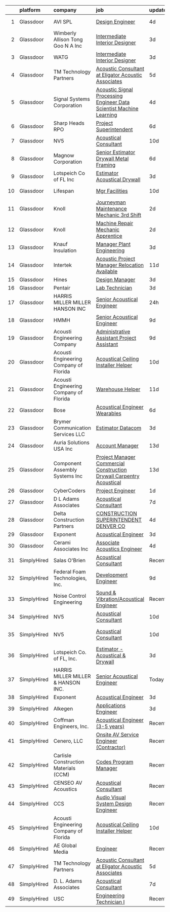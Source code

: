 

|    | platform    | company                                | job                                                                                                                                                                                                                                                                                                                                                                                                                                                                                                                                                                                                                                                                                                                                                                                                                                                                                                                                                                                                                                                                                                                                                                                                                                                                                                                                                                     | update_time   | location                 |
|---:|:------------|:---------------------------------------|:------------------------------------------------------------------------------------------------------------------------------------------------------------------------------------------------------------------------------------------------------------------------------------------------------------------------------------------------------------------------------------------------------------------------------------------------------------------------------------------------------------------------------------------------------------------------------------------------------------------------------------------------------------------------------------------------------------------------------------------------------------------------------------------------------------------------------------------------------------------------------------------------------------------------------------------------------------------------------------------------------------------------------------------------------------------------------------------------------------------------------------------------------------------------------------------------------------------------------------------------------------------------------------------------------------------------------------------------------------------------|:--------------|:-------------------------|
|  1 | Glassdoor   | AVI SPL                                | [Design Engineer](https://www.glassdoor.com/partner/jobListing.htm?pos=121&ao=1136043&s=58&guid=00000181a3fc8a678723304c326eeceb&src=GD_JOB_AD&t=SR&vt=w&cs=1_d4b1da9b&cb=1656313645960&jobListingId=1007956196917&jrtk=3-0-1g6hvp2kjklu5801-1g6hvp2l2k25a800-c36061d5958a6f0f-)                                                                                                                                                                                                                                                                                                                                                                                                                                                                                                                                                                                                                                                                                                                                                                                                                                                                                                                                                                                                                                                                                        | 4d            | Lewisville, TX           |
|  2 | Glassdoor   | Wimberly Allison Tong   Goo N A   Inc  | [Intermediate Interior Designer](https://www.glassdoor.com/partner/jobListing.htm?pos=120&ao=1136043&s=58&guid=00000181a3fc8a678723304c326eeceb&src=GD_JOB_AD&t=SR&vt=w&cs=1_5efdcc2f&cb=1656313645960&jobListingId=1007959991934&jrtk=3-0-1g6hvp2kjklu5801-1g6hvp2l2k25a800-21eb7c82cebc54b6-)                                                                                                                                                                                                                                                                                                                                                                                                                                                                                                                                                                                                                                                                                                                                                                                                                                                                                                                                                                                                                                                                         | 3d            | Los Angeles, CA          |
|  3 | Glassdoor   | WATG                                   | [Intermediate Interior Designer](https://www.glassdoor.com/partner/jobListing.htm?pos=119&ao=1136043&s=58&guid=00000181a3fc8a678723304c326eeceb&src=GD_JOB_AD&t=SR&vt=w&cs=1_6853c6c0&cb=1656313645960&jobListingId=1007960249275&jrtk=3-0-1g6hvp2kjklu5801-1g6hvp2l2k25a800-4d36aab8645c136d-)                                                                                                                                                                                                                                                                                                                                                                                                                                                                                                                                                                                                                                                                                                                                                                                                                                                                                                                                                                                                                                                                         | 3d            | Los Angeles, CA          |
|  4 | Glassdoor   | TM Technology Partners                 | [Acoustic Consultant at Eligator Acoustic Associates](https://www.glassdoor.com/partner/jobListing.htm?pos=115&ao=1136043&s=58&guid=00000181a3fc8a678723304c326eeceb&src=GD_JOB_AD&t=SR&vt=w&cs=1_2a4507d2&cb=1656313645960&jobListingId=1007955823593&jrtk=3-0-1g6hvp2kjklu5801-1g6hvp2l2k25a800-c652bbd2d9441aa1-)                                                                                                                                                                                                                                                                                                                                                                                                                                                                                                                                                                                                                                                                                                                                                                                                                                                                                                                                                                                                                                                    | 5d            | Remote                   |
|  5 | Glassdoor   | Signal Systems Corporation             | [Acoustic Signal Processing Engineer   Data Scientist  Machine Learning](https://www.glassdoor.com/partner/jobListing.htm?pos=105&ao=1110586&s=58&guid=00000181a3fc8a678723304c326eeceb&src=GD_JOB_AD&t=SR&vt=w&ea=1&cs=1_a78da64a&cb=1656313645958&jobListingId=1007956838548&cpc=39A4E8CE329AB187&jrtk=3-0-1g6hvp2kjklu5801-1g6hvp2l2k25a800-96c0718053dcc8de--6NYlbfkN0A2NX-yk-5saWumjHCeW1U7wjRG-yaZl6appTnwIWK0f8rKwxSZ_KunMwK6fICiLI7qhyb3VAP4n1P5rpdvWk_RblNP3dRrd7v1Vt5Rd7f2v0TATNLpa-x9D-YfHHQZnzCxjYNM3HlWGZn4DUHSM-NU1Njd63DZ3dR8OOiRnctXV-JdZGNwclMjFVL0PJPke_cNwB_IGvzOStGf4cP7F1iPrEgLBzvuW-zSmyuVo6oIUXxn3WZfxlEXi0jVt_bxUab3IL5ZkjXCO1UpkLDDlvpKJ-Q0NzDF2iAuwoDXVxPlaB_y8VdydfUS-pb3dSWf-xcJhZMgWNOa1Vso6YV9AJfg2AkEOwex2EtftNY4RMR5zMXIOn6Vs6Rnm3py-XgALceY_Gwlzw6G81yDmAUq0H_eocYyV4jWP4WhGclPepCSEJDwbwInPxdMZNWsq1z8JEZ1BZnwJN-E-PbQUGvoSWC5VCZgb_-vMU8EQjEoIQsxZMtv8PjJwFhy5oCY-RyA7ZHcA7OYW4br4EQd-LT8C99e6tDbtnpLEn2gafoZYhZcihfeaCIxPbLYeDGC6ma0frM%3D)                                                                                                                                                                                                                                                                                                                                                                                         | 4d            | Washington, DC           |
|  6 | Glassdoor   | Sharp Heads RPO                        | [Project Superintendent](https://www.glassdoor.com/partner/jobListing.htm?pos=127&ao=1136043&s=58&guid=00000181a3fc8a678723304c326eeceb&src=GD_JOB_AD&t=SR&vt=w&ea=1&cs=1_2cea5076&cb=1656313645961&jobListingId=1007951853472&jrtk=3-0-1g6hvp2kjklu5801-1g6hvp2l2k25a800-cc615165c85f0b3f-)                                                                                                                                                                                                                                                                                                                                                                                                                                                                                                                                                                                                                                                                                                                                                                                                                                                                                                                                                                                                                                                                            | 6d            | Pasadena, CA             |
|  7 | Glassdoor   | NV5                                    | [Acoustical Consultant](https://www.glassdoor.com/partner/jobListing.htm?pos=104&ao=1110586&s=58&guid=00000181a3fc8a678723304c326eeceb&src=GD_JOB_AD&t=SR&vt=w&cs=1_fab19ccd&cb=1656313645957&jobListingId=1007944269241&cpc=6A22310A23505C64&jrtk=3-0-1g6hvp2kjklu5801-1g6hvp2l2k25a800-5dd63e0436f659fc--6NYlbfkN0B5ErWgTX1DuGpFjBtn3pzOpOEUZEj9qW8_LUrm9Vw7kb2d5uWKfKRSYXAKobuQtLNFn2C6hSzuaTrdM0fomZyPcPDAC2zY6c2lLBomVN3a0-xXG9rYP4S9vuxcrLWs-xmglFWdAa435W8yB4QJxT6AA4AdLehKPoGwnHqVlKaK1hBxhaOFP9oqMtJvZtvSjzwVVsL8HZTLqY5mDfFWZLvR6vKHmhEBhQfVxvCkUsY6xLUtNDqaL-Ogkn-uwFfS5YqojM_8eMcgm4VY9RMxzPDaXzG1SgIBqXxpJeWyiiDRk0gNlPPdBikO2NCfqAZc4brb9pdkvAy5a1SGxxwrLHEp1k0wpyk24uAKXIDjpA9oxWi4a4KiXOdQRfQSOksIiPiWW1-Z96iwxT2VZir45xGCPNThBFw_yduNhWwuy2JW0FltTmaWmM9fhP6lifYPv2Z63g56BfsV8qaAPU-Ofstf9b1AJglaH-zGpcmvZbWUXVksjAOWKJ1zb04SNt6KAbn7YunhOzlAYTW-J9nR3RRP5YWmiK6RxImCU7SWPnylb6NC_2UuGp8OcKjhFpzNNLthPCTqXQ7yDcOQ-FKirNuWZvOnmQiSPsKpzqT9wMR-XJRy2TAtzUKwPj3Rf54HVOiSJnFTHOWuNfzuwQs2JJfAZ5VLFNlKMpqRUix5lZjtKt15xaTV2uuh_12LzOp_zHa-2mtlWCla3Xn7YibYp9FoPId1wbBa6Kk%3D)                                                                                                                                                                                                                                                                               | 10d           | Phoenix, AZ              |
|  8 | Glassdoor   | Magnow Corporation                     | [Senior Estimator   Drywall   Metal Framing](https://www.glassdoor.com/partner/jobListing.htm?pos=124&ao=1136043&s=58&guid=00000181a3fc8a678723304c326eeceb&src=GD_JOB_AD&t=SR&vt=w&ea=1&cs=1_6130c671&cb=1656313645960&jobListingId=1007952242248&jrtk=3-0-1g6hvp2kjklu5801-1g6hvp2l2k25a800-50ec9679581eebf9-)                                                                                                                                                                                                                                                                                                                                                                                                                                                                                                                                                                                                                                                                                                                                                                                                                                                                                                                                                                                                                                                        | 6d            | Rancho Dominguez, CA     |
|  9 | Glassdoor   | Lotspeich Co  of FL  Inc               | [Estimator   Acoustical   Drywall](https://www.glassdoor.com/partner/jobListing.htm?pos=101&ao=1110586&s=58&guid=00000181a3fc8a678723304c326eeceb&src=GD_JOB_AD&t=SR&vt=w&ea=1&cs=1_88b1b1b4&cb=1656313645957&jobListingId=1007959119227&cpc=84F6272240D5A0B4&jrtk=3-0-1g6hvp2kjklu5801-1g6hvp2l2k25a800-e95bb87d9e7f54f2--6NYlbfkN0ARd-d_mk3fv7CsTzJI1efZU9fdCZ0pIicvHcE4ak8lb-jynwgqIjCkdq3RfTtl0l47rVvNnkmmBz9kvJYFLqo_hxZZeqUcn0OBAMn6yRpeve73L38rCedrj_3pFDpC2TuPfv4CLN5G7ANEI7EQiNSXCxFIp5Ipp2Xkhbo00RSPorVZshtKOoHZJ2beQVEfsFfa7ON_De9cq-qC8CzC5uNzx6XGGiQbUOy0_npdixVZn9ybmvGDuBpmM0TiImYqTjRfushoa_ZXi7vc469--WT0rpy-rNW7wS0vx_Bwr-73lC2IyHcz68DgjrN3a1NlRgvlF5ALHMF-g3G_JmXeVhv-TeY-zQKkBBcN1ndlOrF3wvRC5sW7BdOEJhezd4YDQUyyoIV42FOE86Q-xb8CiBXMDZTynZtglaEUtr6kZGzx4KKOuZ7rIirZ9wBecy5bStdo_U6jjHYdlZLT23YZfadUmXe2hpvlXbISO1b2hK3NLqEwBjO-IB_h7zzLiLx9aGIjXB3xPi9dOZpQdURkzFLr)                                                                                                                                                                                                                                                                                                                                                                                                                                                                             | 3d            | West Palm Beach, FL      |
| 10 | Glassdoor   | Lifespan                               | [Mgr Facilities](https://www.glassdoor.com/partner/jobListing.htm?pos=117&ao=1136043&s=58&guid=00000181a3fc8a678723304c326eeceb&src=GD_JOB_AD&t=SR&vt=w&cs=1_d5c6bdfc&cb=1656313645960&jobListingId=1007945347526&jrtk=3-0-1g6hvp2kjklu5801-1g6hvp2l2k25a800-8b9404dad8a8cf05-)                                                                                                                                                                                                                                                                                                                                                                                                                                                                                                                                                                                                                                                                                                                                                                                                                                                                                                                                                                                                                                                                                         | 10d           | Providence, RI           |
| 11 | Glassdoor   | Knoll                                  | [Journeyman Maintenance Mechanic  3rd Shift](https://www.glassdoor.com/partner/jobListing.htm?pos=129&ao=1136043&s=58&guid=00000181a3fc8a678723304c326eeceb&src=GD_JOB_AD&t=SR&vt=w&ea=1&cs=1_2cd32a22&cb=1656313645961&jobListingId=1007962817856&jrtk=3-0-1g6hvp2kjklu5801-1g6hvp2l2k25a800-5999719d42e0532c-)                                                                                                                                                                                                                                                                                                                                                                                                                                                                                                                                                                                                                                                                                                                                                                                                                                                                                                                                                                                                                                                        | 2d            | Muskegon, MI             |
| 12 | Glassdoor   | Knoll                                  | [Machine Repair Mechanic Apprentice](https://www.glassdoor.com/partner/jobListing.htm?pos=112&ao=1136043&s=58&guid=00000181a3fc8a678723304c326eeceb&src=GD_JOB_AD&t=SR&vt=w&ea=1&cs=1_02a1a7ce&cb=1656313645960&jobListingId=1007962817850&jrtk=3-0-1g6hvp2kjklu5801-1g6hvp2l2k25a800-c093a9397f9821de-)                                                                                                                                                                                                                                                                                                                                                                                                                                                                                                                                                                                                                                                                                                                                                                                                                                                                                                                                                                                                                                                                | 2d            | Muskegon, MI             |
| 13 | Glassdoor   | Knauf Insulation                       | [Manager  Plant Engineering](https://www.glassdoor.com/partner/jobListing.htm?pos=122&ao=1136043&s=58&guid=00000181a3fc8a678723304c326eeceb&src=GD_JOB_AD&t=SR&vt=w&cs=1_ad215d70&cb=1656313645960&jobListingId=1007960268511&jrtk=3-0-1g6hvp2kjklu5801-1g6hvp2l2k25a800-67dffc903f5e91bc-)                                                                                                                                                                                                                                                                                                                                                                                                                                                                                                                                                                                                                                                                                                                                                                                                                                                                                                                                                                                                                                                                             | 3d            | Shelbyville, IN          |
| 14 | Glassdoor   | Intertek                               | [Acoustic Project Manager   Relocation Available](https://www.glassdoor.com/partner/jobListing.htm?pos=130&ao=1136043&s=58&guid=00000181a3fc8a678723304c326eeceb&src=GD_JOB_AD&t=SR&vt=w&cs=1_f4f31aff&cb=1656313645961&jobListingId=1007942479615&jrtk=3-0-1g6hvp2kjklu5801-1g6hvp2l2k25a800-831c6eda1a197f55-)                                                                                                                                                                                                                                                                                                                                                                                                                                                                                                                                                                                                                                                                                                                                                                                                                                                                                                                                                                                                                                                        | 11d           | Lake Forest, CA          |
| 15 | Glassdoor   | Hines                                  | [Design Manager](https://www.glassdoor.com/partner/jobListing.htm?pos=106&ao=1110586&s=58&guid=00000181a3fc8a678723304c326eeceb&src=GD_JOB_AD&t=SR&vt=w&cs=1_9a5df247&cb=1656313645958&jobListingId=1007959332427&cpc=C4A69CCDBB3B9599&jrtk=3-0-1g6hvp2kjklu5801-1g6hvp2l2k25a800-869270b54972aae9--6NYlbfkN0BWVtuHEz6AyLENZZH3gEjPS7Gwob6ZhKSPXajVqwrpD3OBljrUokon_Y6eCt-wPOC7fViAd6DQZQEaDDC7tz9abYqW2YvWySkwxgQdaMMOMcofvxR0ohPIJr4InBlAGODkkdKBg4s1E-kmWDsSj2p2o6PEv3wPlWeZ37CO6oRSmv6uei6662zFxP1kyqH7ziesyQ1eOvt3c5figKzP__zfbC_CgyJtX_JztuA2-EVO39lQZUXu11FUOALx0Qvtgd1DNtQXXK-76J1fRZ9yElCxonW7MZ9ab9285E2n4OH0T1Qb0wvjG9QApQOO_ldur3N0zgYrY731DyQ5M77OItwy_siYBdyi3ByrmH-aK5K1Ho8KRlQXuSmz4REnk9zPEu2oVfwl2otxKROyvH_YT3WS5UuaBG63lHP5ZzIf8JlxGBIysPIOUhuCcodAxa70GG5navpTNtqK8t1Td52Q9FskaaYyXeRFaJVVLeLLPq91sp6dTsl5bBIBUc3TAFge4X7Bih-P2eQjwFetf9nggu-JJWvZEMQzJrc%3D)                                                                                                                                                                                                                                                                                                                                                                                                                                                                                      | 3d            | Houston, TX              |
| 16 | Glassdoor   | Pentair                                | [Lab Technician](https://www.glassdoor.com/partner/jobListing.htm?pos=118&ao=1136043&s=58&guid=00000181a3fc8a678723304c326eeceb&src=GD_JOB_AD&t=SR&vt=w&cs=1_eeb3e351&cb=1656313645960&jobListingId=1007959238148&jrtk=3-0-1g6hvp2kjklu5801-1g6hvp2l2k25a800-4d68112f1b3bf18b-)                                                                                                                                                                                                                                                                                                                                                                                                                                                                                                                                                                                                                                                                                                                                                                                                                                                                                                                                                                                                                                                                                         | 3d            | Delavan, WI              |
| 17 | Glassdoor   | HARRIS MILLER MILLER   HANSON INC      | [Senior Acoustical Engineer](https://www.glassdoor.com/partner/jobListing.htm?pos=123&ao=1136043&s=58&guid=00000181a3fc8a678723304c326eeceb&src=GD_JOB_AD&t=SR&vt=w&ea=1&cs=1_bb788afc&cb=1656313645960&jobListingId=1007963874733&jrtk=3-0-1g6hvp2kjklu5801-1g6hvp2l2k25a800-348364d37f809eec-)                                                                                                                                                                                                                                                                                                                                                                                                                                                                                                                                                                                                                                                                                                                                                                                                                                                                                                                                                                                                                                                                        | 24h           | Remote                   |
| 18 | Glassdoor   | HMMH                                   | [Senior Acoustical Engineer](https://www.glassdoor.com/partner/jobListing.htm?pos=125&ao=1136043&s=58&guid=00000181a3fc8a678723304c326eeceb&src=GD_JOB_AD&t=SR&vt=w&ea=1&cs=1_ba9021a4&cb=1656313645960&jobListingId=1007947614045&jrtk=3-0-1g6hvp2kjklu5801-1g6hvp2l2k25a800-ef45211b434df602-)                                                                                                                                                                                                                                                                                                                                                                                                                                                                                                                                                                                                                                                                                                                                                                                                                                                                                                                                                                                                                                                                        | 9d            | Remote                   |
| 19 | Glassdoor   | Acousti Engineering Company            | [Administrative Assistant Project Assistant](https://www.glassdoor.com/partner/jobListing.htm?pos=126&ao=1136043&s=58&guid=00000181a3fc8a678723304c326eeceb&src=GD_JOB_AD&t=SR&vt=w&ea=1&cs=1_3cff43a6&cb=1656313645961&jobListingId=1007947302663&jrtk=3-0-1g6hvp2kjklu5801-1g6hvp2l2k25a800-b95ef5d9c190b852-)                                                                                                                                                                                                                                                                                                                                                                                                                                                                                                                                                                                                                                                                                                                                                                                                                                                                                                                                                                                                                                                        | 9d            | La Vergne, TN            |
| 20 | Glassdoor   | Acousti Engineering Company of Florida | [Acoustical Ceiling Installer Helper](https://www.glassdoor.com/partner/jobListing.htm?pos=110&ao=1136043&s=58&guid=00000181a3fc8a678723304c326eeceb&src=GD_JOB_AD&t=SR&vt=w&ea=1&cs=1_03b17bca&cb=1656313645959&jobListingId=1007944723181&jrtk=3-0-1g6hvp2kjklu5801-1g6hvp2l2k25a800-6c0dcea35b021549-)                                                                                                                                                                                                                                                                                                                                                                                                                                                                                                                                                                                                                                                                                                                                                                                                                                                                                                                                                                                                                                                               | 10d           | Garner, NC               |
| 21 | Glassdoor   | Acousti Engineering Company of Florida | [Warehouse Helper](https://www.glassdoor.com/partner/jobListing.htm?pos=111&ao=1136043&s=58&guid=00000181a3fc8a678723304c326eeceb&src=GD_JOB_AD&t=SR&vt=w&ea=1&cs=1_3bd6d581&cb=1656313645959&jobListingId=1007942835930&jrtk=3-0-1g6hvp2kjklu5801-1g6hvp2l2k25a800-0d3d544fbfcae196-)                                                                                                                                                                                                                                                                                                                                                                                                                                                                                                                                                                                                                                                                                                                                                                                                                                                                                                                                                                                                                                                                                  | 11d           | Tampa, FL                |
| 22 | Glassdoor   | Bose                                   | [Acoustical Engineer   Wearables](https://www.glassdoor.com/partner/jobListing.htm?pos=114&ao=1136043&s=58&guid=00000181a3fc8a678723304c326eeceb&src=GD_JOB_AD&t=SR&vt=w&cs=1_8fd2ab8f&cb=1656313645960&jobListingId=1007952082596&jrtk=3-0-1g6hvp2kjklu5801-1g6hvp2l2k25a800-c8985d2e91d53a23-)                                                                                                                                                                                                                                                                                                                                                                                                                                                                                                                                                                                                                                                                                                                                                                                                                                                                                                                                                                                                                                                                        | 6d            | Framingham, MA           |
| 23 | Glassdoor   | Brymer Communication Services LLC      | [Estimator   Datacom](https://www.glassdoor.com/partner/jobListing.htm?pos=103&ao=1110586&s=58&guid=00000181a3fc8a678723304c326eeceb&src=GD_JOB_AD&t=SR&vt=w&ea=1&cs=1_d2138c02&cb=1656313645958&jobListingId=1007958992538&cpc=CCC092465BAD6A93&jrtk=3-0-1g6hvp2kjklu5801-1g6hvp2l2k25a800-eacfd636ffc8d5d7--6NYlbfkN0BkXzsQd4r-eeIe9EGUqD7bfzGY7GY9tWpZlRE9F077MvQ1oKug8_rVCtiadD5T4bYfPBNUI_-JkEtiAp0xQYWk98mpPfnd8ObxI3h_EpDMY5A3kXy_XcFomQTqRc34LBQnmbf8jAp1Bj_1zRa_00roe9NtYE_GFzPz6Ze1gh2yzlRfIg7HtIYfyow8dsu93gAVPiGB9-3o00JczItQMfBKizu1lvRMTR8laB6OkCV2pE-heBgsXlI0pQIh7uCSPqEfGK8Km0PKBBzp3jDenAlAg-Sd774iJ3_4XLAGDRRw9jvIpKApNKTbQzw0T33O5X8hJTnNFO9qUKzEQJxBuQLc7lUGO-lI4uqZKy4n98tfgsggnrbRXTHNxOcx7A5x0TNEYOwM_en2fJeENlynYb3XIft9B4eQnR2XemjDfWvrAYYt_obqHqPIgYx6Humtw9Tbk-RzeHoQw9FJXHDf7yj2thBWuAOfNyYp4D0tHdIPzXZ2nodgsF8dn8pv9qJRmkc%3D)                                                                                                                                                                                                                                                                                                                                                                                                                                                                                                            | 3d            | Dallas, TX               |
| 24 | Glassdoor   | Auria Solutions USA  Inc               | [Account Manager](https://www.glassdoor.com/partner/jobListing.htm?pos=128&ao=1136043&s=58&guid=00000181a3fc8a678723304c326eeceb&src=GD_JOB_AD&t=SR&vt=w&ea=1&cs=1_e6e5a009&cb=1656313645961&jobListingId=1007935934805&jrtk=3-0-1g6hvp2kjklu5801-1g6hvp2l2k25a800-40165cacb6787e11-)                                                                                                                                                                                                                                                                                                                                                                                                                                                                                                                                                                                                                                                                                                                                                                                                                                                                                                                                                                                                                                                                                   | 13d           | Southfield, MI           |
| 25 | Glassdoor   | Component Assembly Systems  Inc        | [Project Manager Commercial Construction Drywall Carpentry Acoustical](https://www.glassdoor.com/partner/jobListing.htm?pos=102&ao=1110586&s=58&guid=00000181a3fc8a678723304c326eeceb&src=GD_JOB_AD&t=SR&vt=w&ea=1&cs=1_9f952c1d&cb=1656313645957&jobListingId=1007935934231&cpc=6F63F679962D6B30&jrtk=3-0-1g6hvp2kjklu5801-1g6hvp2l2k25a800-6a605ab1d05b13e6--6NYlbfkN0CPEiJEzZq4I_K6S6Q9VC1QMfIsI0INZ1UYi7vjgDL48YaPGGDdkp1ZptggltuiVEahaoSkjo_nPwvC16fFSZtThfw4oQZdEXq8bQBBN7x6qIAhAZQZgVwy4V0zA2pBjPzqAUnFVwXcr4Ji6iywunNJEhkQOB46ytsqEBuYkZsS9UumQJ5kuTOhFhGULIwIXSquhkfirMvTBuD62VoULfc3zdBsAHGf7tine1mV5FdUf5yVi9K6-9_5Pgl36EEXRcVOBhUaxlT1P2PsZF6HhUEj8LBv7G7_JiqI-qlJLUXQSBXZ_8sNe6ck7vdtbQwkKi0myNkF57C6DKqMGyXL54TPpnEBQFGgpsXMQO7IB-Cw79fsHPjjU6RSqxx4FD2hFfF49-Xbjw9fy_m9AzmXXoDe0prYlrGWRRUilyukM9QwPLmMVOe6SzkQtmU_39kW03oycVJPLwq2evFlIFeKabLeCkmkYPfKCxbLW66dEYU6-Ss009W3VeR49u51D7hRomqVm_0_rxMYuCjZdERbw3FdVjZsEV89rOEgF37yJOp_N2IFSbekYNwLEQSYkUFEQCPLjjNwLKg9pA%3D%3D)                                                                                                                                                                                                                                                                                                                                                                             | 13d           | Lanham, MD               |
| 26 | Glassdoor   | CyberCoders                            | [Project Engineer](https://www.glassdoor.com/partner/jobListing.htm?pos=108&ao=1110586&s=58&guid=00000181a3fc8a678723304c326eeceb&src=GD_JOB_AD&t=SR&vt=w&ea=1&cs=1_a186fddc&cb=1656313645959&jobListingId=1007963159043&cpc=8795CF9063CD573D&jrtk=3-0-1g6hvp2kjklu5801-1g6hvp2l2k25a800-d6cba223f99f3773--6NYlbfkN0CpFJQzrgRR8WqXWK1qKKEqALWJw739KlKqr2H-MSI4eoBlI4EFrmor2FYZMP3muM25-XMOHvh1y1NdM5bP75kqatHuBrnoGnFFayl23lwVeZLHc11X6DV6_Y0f-pPvQsnT3udXG9uNj1SaqOYyKk1pc0E904kSc9WZSMv3SLR7MPMF0f25kvTYNzZa1-fCgk4xxDDmcRC2LRBGDswMchHSAho4nslW1phSMwkL7oap-mURtyvQL01qlr09iN5u1haIa6cBEYwxJQjk_qBIYuNA35PRn-6pLJBpT38ty0tMiiJaXBycF3k8yieeBQNkWujPYTmBopRRMdyrNP-D6CCkXFxLFv3bYTuKtwbZYpoTVx9csT0j_mS0-fFTpI4yLJRIBWkJzVryvY2-KxI5AvHB3XhRBTRB98bjMd8NSQTHQ-OYxSwmBH1bMkg7A_P4eY56UmQbkWwqUMT2ukUAkBhBKeRwfSkUiE0WWZG0dqBe3NsuZevYLiH8AmpQn4Phc8IupT9SyjjKY1ncuQLVT7kwEvvMm2zeMgLnilMrYm3xK6g7KelCZWrpw-qh3B2Fg4WTJS1BhsBTjtjzYZ-5C15C5KUgvBBIEee3SvOVYoaRBCrg7V13DlgT4ArtQpsVgbc7PCNKI4-rXp9n2-O60DC7qZO8270IgGdlqsebxPUjuNBHR1fv3nAmyvkT2OBXw0v-od5Re_WVBq14AXFbPsD7IuKeTL0qe5FCeirTH3ggybcww3e1ZBjbNrVlnwaQyWtav18AszBItk9BHl3QPPEt4YbF2cGnfYB02h9eFu_Hzkkk69JZgs3HdcpuJT_LrHXPwLR5CGsbPvmbBS8YspEkq4sUM8hwucud4eJO04uNOQsZL49eaWB-NOZXxcfUawO2DYkrgxPLGS1rx-WvC36gYusqwNJnF016Xunoz0cXBOE8iaSeJvr_uQoIeUwArefcnbcAg9Rp_iWQ30TaNWacvrDM6_SJfOsbfCWgbgojrA%3D%3D) | 1d            | Eugene, OR               |
| 27 | Glassdoor   | D  L  Adams Associates                 | [Acoustical Consultant](https://www.glassdoor.com/partner/jobListing.htm?pos=113&ao=1136043&s=58&guid=00000181a3fc8a678723304c326eeceb&src=GD_JOB_AD&t=SR&vt=w&cs=1_8f464803&cb=1656313645960&jobListingId=1007950644579&jrtk=3-0-1g6hvp2kjklu5801-1g6hvp2l2k25a800-4a09dd97bd898b36-)                                                                                                                                                                                                                                                                                                                                                                                                                                                                                                                                                                                                                                                                                                                                                                                                                                                                                                                                                                                                                                                                                  | 7d            | Remote                   |
| 28 | Glassdoor   | Delta Construction Partners            | [CONSTRUCTION SUPERINTENDENT   DENVER  CO](https://www.glassdoor.com/partner/jobListing.htm?pos=107&ao=1110586&s=58&guid=00000181a3fc8a678723304c326eeceb&src=GD_JOB_AD&t=SR&vt=w&ea=1&cs=1_ec7e81e1&cb=1656313645959&jobListingId=1007956911282&cpc=1120CD366D53BFD9&jrtk=3-0-1g6hvp2kjklu5801-1g6hvp2l2k25a800-903b15f88aa66c73--6NYlbfkN0Cj-0AWFk8YIAzjPUqSAORsb3FxrUXsbyXR4lOB2TLv2tyYKygTso0NBI3XodKDDUmGlZdu-kdxsVVforq47A2PkfD3sF3fdXtHsbhOusrj_kM51WjMKCU6SOf8kvfrX7SEMk7CpDx3PILo_LDk35i3dU2ZKjtRvTScuYcqi6DSia0zWKJUOFFkTWgtoj8bu_qCQEvaDKlRQT2v2HY4HkpeiydYPaRWGnJQqOodoufK3Y1YmcbAHzkOvb_cqws9crD84J5r42g6nD74_ycfdbxDb9eOUW5L2a8U7NDRXoxRRYE8UFSI-bdTZNhm3ueWDLkzAPrypNuvilSJrEOUiCayU8QqiTG-HpfzpAyjG39HGuKULmP55DHYjRLXwqG9x95P3bnbo0TqkrsVkMDR9k2NpnAk4ZQP9U7r_mEXWTmTIZ6kMDVXLv1I-LH3P6Rjoc0nK8AzJWvQQfu-lrhNThpeVyGVa4OYD-6IUGtwujxpXoH0Ct9y9_5w_MCAti-jBauF5MolN_6iVWTqb5jyOEe6doF4fIaPK7qGCW3LAWQ2LFS9kz95cNts34S49T0J9L0af4nEvL6PryeVyiBka7sCxEA_2zVSnaM%3D)                                                                                                                                                                                                                                                                                                                                                                                       | 4d            | Denver, CO               |
| 29 | Glassdoor   | Exponent                               | [Acoustical Engineer](https://www.glassdoor.com/partner/jobListing.htm?pos=109&ao=1136043&s=58&guid=00000181a3fc8a678723304c326eeceb&src=GD_JOB_AD&t=SR&vt=w&cs=1_bb71b848&cb=1656313645959&jobListingId=1007959333021&jrtk=3-0-1g6hvp2kjklu5801-1g6hvp2l2k25a800-79f8fbb655aa20ad-)                                                                                                                                                                                                                                                                                                                                                                                                                                                                                                                                                                                                                                                                                                                                                                                                                                                                                                                                                                                                                                                                                    | 3d            | Denver, CO               |
| 30 | Glassdoor   | Cerami   Associates Inc                | [Associate  Acoustics Engineer](https://www.glassdoor.com/partner/jobListing.htm?pos=116&ao=1136043&s=58&guid=00000181a3fc8a678723304c326eeceb&src=GD_JOB_AD&t=SR&vt=w&ea=1&cs=1_fd6cb43b&cb=1656313645960&jobListingId=1007957013624&jrtk=3-0-1g6hvp2kjklu5801-1g6hvp2l2k25a800-d38de64c525973b1-)                                                                                                                                                                                                                                                                                                                                                                                                                                                                                                                                                                                                                                                                                                                                                                                                                                                                                                                                                                                                                                                                     | 4d            | New York, NY             |
| 31 | SimplyHired | Salas O'Brien                          | [Acoustical Consultant](https://www.simplyhired.com/job/HJap5E64ChR156dO8YdP82UWVdhxYzFtPynPJFX9R8XUb5Oek_llMA?q=acoustical+engineering)                                                                                                                                                                                                                                                                                                                                                                                                                                                                                                                                                                                                                                                                                                                                                                                                                                                                                                                                                                                                                                                                                                                                                                                                                                | Recently      | United States            |
| 32 | SimplyHired | Federal Foam Technologies, Inc.        | [Development Engineer](https://www.simplyhired.com/job/E_PaYjm5rhvpc1BJZX9hVszgBQTUPCatd-jd11HCNjFRTFmc-2VA9Q?q=acoustical+engineering)                                                                                                                                                                                                                                                                                                                                                                                                                                                                                                                                                                                                                                                                                                                                                                                                                                                                                                                                                                                                                                                                                                                                                                                                                                 | 9d            | New Richmond, WI         |
| 33 | SimplyHired | Noise Control Engineering              | [Sound & Vibration/Acoustical Engineer](https://www.simplyhired.com/job/CDceFb5v_j1NCLBATcrmv4bMydXPH2pI1EIle-yEFeglI5YMjWrWuA?q=acoustical+engineering)                                                                                                                                                                                                                                                                                                                                                                                                                                                                                                                                                                                                                                                                                                                                                                                                                                                                                                                                                                                                                                                                                                                                                                                                                | Recently      | Billerica, MA            |
| 34 | SimplyHired | NV5                                    | [Acoustical Consultant](https://www.simplyhired.com/job/4VGoBu3YX9MVx4B844dxJ_2IshXBMxpDCMggG-C19UP9EhIJXDqCyA?q=acoustical+engineering)                                                                                                                                                                                                                                                                                                                                                                                                                                                                                                                                                                                                                                                                                                                                                                                                                                                                                                                                                                                                                                                                                                                                                                                                                                | 10d           | Phoenix, AZ              |
| 35 | SimplyHired | NV5                                    | [Acoustical Consultant](https://www.simplyhired.com/job/4VGoBu3YX9MVx4B844dxJ_2IshXBMxpDCMggG-C19UP9EhIJXDqCyA?q=acoustical+engineering)                                                                                                                                                                                                                                                                                                                                                                                                                                                                                                                                                                                                                                                                                                                                                                                                                                                                                                                                                                                                                                                                                                                                                                                                                                | 10d           | Phoenix, AZ +2 locations |
| 36 | SimplyHired | Lotspeich Co. of FL, Inc.              | [Estimator - Acoustical & Drywall](https://www.simplyhired.com/job/xGGVaTTelByRUZNDcdARG-Wf0QgBsWV6Gf74SlmZx1odPHILFMUk6A?q=acoustical+engineering)                                                                                                                                                                                                                                                                                                                                                                                                                                                                                                                                                                                                                                                                                                                                                                                                                                                                                                                                                                                                                                                                                                                                                                                                                     | 3d            | West Palm Beach, FL      |
| 37 | SimplyHired | HARRIS MILLER MILLER & HANSON INC.     | [Senior Acoustical Engineer](https://www.simplyhired.com/job/fKIarE7XOlTDCwkdDCG8hCH9y4yWulWCUWEbdDToRMS-0lKMWXruTw?q=acoustical+engineering)                                                                                                                                                                                                                                                                                                                                                                                                                                                                                                                                                                                                                                                                                                                                                                                                                                                                                                                                                                                                                                                                                                                                                                                                                           | Today         | Remote                   |
| 38 | SimplyHired | Exponent                               | [Acoustical Engineer](https://www.simplyhired.com/job/nMy82zE1F-azJoMBlwlsWpvjOaLhPcZvJxPU7KQIycRYMIdhZk4m3w?q=acoustical+engineering)                                                                                                                                                                                                                                                                                                                                                                                                                                                                                                                                                                                                                                                                                                                                                                                                                                                                                                                                                                                                                                                                                                                                                                                                                                  | 3d            | Denver, CO               |
| 39 | SimplyHired | Alkegen                                | [Applications Engineer](https://www.simplyhired.com/job/DOMsBRSGS7YDleYuhrbdCSlrsOZMgtwxgRnm7PAZTRBJcy6hPxgUmw?q=acoustical+engineering)                                                                                                                                                                                                                                                                                                                                                                                                                                                                                                                                                                                                                                                                                                                                                                                                                                                                                                                                                                                                                                                                                                                                                                                                                                | 3d            | Howell, MI               |
| 40 | SimplyHired | Coffman Engineers, Inc.                | [Acoustical Engineer (3-5 years)](https://www.simplyhired.com/job/Lkd9WsHPv2uhyOAJ4yCeytcCyuV3yo14T-gl9Eto0lRJZso8IvD-bg?q=acoustical+engineering)                                                                                                                                                                                                                                                                                                                                                                                                                                                                                                                                                                                                                                                                                                                                                                                                                                                                                                                                                                                                                                                                                                                                                                                                                      | Recently      | San Diego, CA            |
| 41 | SimplyHired | Cenero, LLC                            | [Onsite AV Service Engineer (Contractor)](https://www.simplyhired.com/job/L0txaO-AVpfQvKzg26TFCH3ySWb9G2VjuQzQTZZ1uUADXwo0HACskw?q=acoustical+engineering)                                                                                                                                                                                                                                                                                                                                                                                                                                                                                                                                                                                                                                                                                                                                                                                                                                                                                                                                                                                                                                                                                                                                                                                                              | Recently      | San Francisco, CA        |
| 42 | SimplyHired | Carlisle Construction Materials (CCM)  | [Codes Program Manager](https://www.simplyhired.com/job/15enivdnBZvVM_wlZwsdTcbBxaEdNbLy67EIpomqPCUb52DxezvbHw?q=acoustical+engineering)                                                                                                                                                                                                                                                                                                                                                                                                                                                                                                                                                                                                                                                                                                                                                                                                                                                                                                                                                                                                                                                                                                                                                                                                                                | Recently      | Carlisle, PA             |
| 43 | SimplyHired | CENSEO AV Acoustics                    | [Acoustical Consultant](https://www.simplyhired.com/job/1N_jxDb9MMTEuQND6QewnyvyF_iNxaelf4wLZgwGTUYap5oUMZbewg?q=acoustical+engineering)                                                                                                                                                                                                                                                                                                                                                                                                                                                                                                                                                                                                                                                                                                                                                                                                                                                                                                                                                                                                                                                                                                                                                                                                                                | Recently      | Hawaii                   |
| 44 | SimplyHired | CCS                                    | [Audio Visual System Design Engineer](https://www.simplyhired.com/job/ary5z9j2es4oPMAOjusLJHyf7K-36e4_CuOld61njGzpItTv9_0cKA?q=acoustical+engineering)                                                                                                                                                                                                                                                                                                                                                                                                                                                                                                                                                                                                                                                                                                                                                                                                                                                                                                                                                                                                                                                                                                                                                                                                                  | Recently      | Denver, CO               |
| 45 | SimplyHired | Acousti Engineering Company of Florida | [Acoustical Ceiling Installer Helper](https://www.simplyhired.com/job/X2XP3SXdmAt9hjvgQhM_K3ugG0MumxtSTQYyfjHO3gVRFXdVzNm2DQ?q=acoustical+engineering)                                                                                                                                                                                                                                                                                                                                                                                                                                                                                                                                                                                                                                                                                                                                                                                                                                                                                                                                                                                                                                                                                                                                                                                                                  | 10d           | Garner, NC +4 locations  |
| 46 | SimplyHired | AE Global Media                        | [Engineer](https://www.simplyhired.com/job/uXTiuZaUOUC3A-Cm9xz-zwkZX0-usz6k-wJkIJ5RQEmDdrYZ2FPq-A?q=acoustical+engineering)                                                                                                                                                                                                                                                                                                                                                                                                                                                                                                                                                                                                                                                                                                                                                                                                                                                                                                                                                                                                                                                                                                                                                                                                                                             | Recently      | Charlotte, NC            |
| 47 | SimplyHired | TM Technology Partners                 | [Acoustic Consultant at Eligator Acoustic Associates](https://www.simplyhired.com/job/pNPdGh3VJnKYPG__7IUhyDpHLJVKPDoMw609mIPQ3UxM5gkbMwRNsw?q=acoustical+engineering)                                                                                                                                                                                                                                                                                                                                                                                                                                                                                                                                                                                                                                                                                                                                                                                                                                                                                                                                                                                                                                                                                                                                                                                                  | 5d            | Remote                   |
| 48 | SimplyHired | D. L. Adams Associates                 | [Acoustical Consultant](https://www.simplyhired.com/job/man6NJQh2hzEQJH4Hh8PCVpo9cZUcHTWNWuhzjcd1zz1GAQl6PoT8Q?q=acoustical+engineering)                                                                                                                                                                                                                                                                                                                                                                                                                                                                                                                                                                                                                                                                                                                                                                                                                                                                                                                                                                                                                                                                                                                                                                                                                                | 7d            | Remote                   |
| 49 | SimplyHired | USC                                    | [Engineering Technician I](https://www.simplyhired.com/job/gSTt1ggyDfo2S-sqVQWU1T9ep0H3pfBbToxz03sueH5Hi2gGs9-ZdQ?q=acoustical+engineering)                                                                                                                                                                                                                                                                                                                                                                                                                                                                                                                                                                                                                                                                                                                                                                                                                                                                                                                                                                                                                                                                                                                                                                                                                             | Recently      | Los Angeles, CA          |